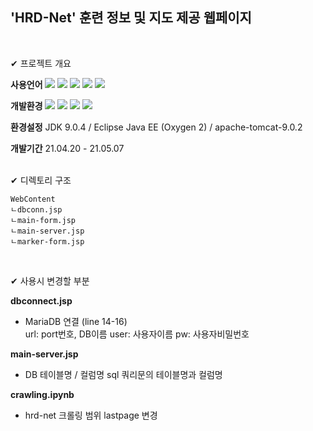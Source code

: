 ## 'HRD-Net' 훈련 정보 및 지도 제공 웹페이지
<br>

✔ 프로젝트 개요
<br>

**사용언어**
![](https://img.shields.io/badge/Python-3776AB?style=flat&logo=Python&logoColor=white)
![](https://img.shields.io/badge/Java-007396?style=flat&logo=Java&logoColor=white)
![](https://img.shields.io/badge/HTML5-E34F26?style=flat&logo=HTML5&logoColor=white)
![](https://img.shields.io/badge/CSS3-1572B6?style=flat&logo=CSS3&logoColor=white)
![](https://img.shields.io/badge/JavaScript-F7DF1E?style=flat&logo=JavaScript&logoColor=white)

**개발환경**
![](https://img.shields.io/badge/Jupyter-F37626?style=flat&logo=Jupyter&logoColor=white)
![](https://img.shields.io/badge/Eclipse-2C2255?style=flat&logo=Eclipse&logoColor=white)
![](https://img.shields.io/badge/VisualStudioCode-007ACC?style=flat&logo=VisualStudioCode&logoColor=white)
![](https://img.shields.io/badge/MariaDB-003545?style=flat&logo=MariaDB&logoColor=white)
<br>

**환경설정** JDK 9.0.4 / Eclipse Java EE (Oxygen 2) / apache-tomcat-9.0.2

**개발기간**  21.04.20 - 21.05.07 
<br><br>

✔ 디렉토리 구조
<br>

    WebContent
    ㄴdbconn.jsp
    ㄴmain-form.jsp
    ㄴmain-server.jsp
    ㄴmarker-form.jsp
    
<br>


✔ 사용시 변경할 부분
<br>

**dbconnect.jsp**

- MariaDB 연결 (line 14-16)   
url: port번호, DB이름
user: 사용자이름
pw: 사용자비밀번호

**main-server.jsp**   

- DB 테이블명 / 컬럼명
sql 쿼리문의 테이블명과 컬럼명   


**crawling.ipynb**   
- hrd-net 크롤링 범위
lastpage 변경

